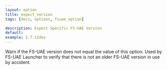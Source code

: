 ```yaml
---
layout: option
title: expect_version
tags: [docs, options, fsuae_option]

description: Expect Specific FS-UAE Version
default:
example: 2.7.12dev
---
```


Warn if the FS-UAE version does not equal the value of this option. Used
by FS-UAE Launcher to verify that there is not an older FS-UAE version in
use by accident.
